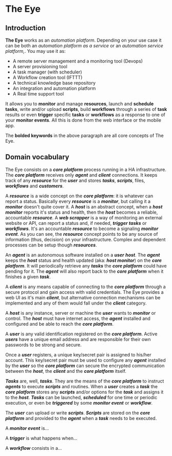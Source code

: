 # The Eye

## Introduction

**The Eye** works as an _automation platform_. Depending on your use case it can be both an _automation platform as a service_ or an _automation service platform,_. You may use it as:

* A remote server management and a monitoring tool \(Devops\)
* A server provisioning tool
* A task manager \(with scheduler\)
* A Workflow creation tool \(IFTTT\)
* A technical knowledge base repository
* An integration and automation platform
* A Real time support tool

It allows you to **monitor** and manage **resources**, launch and **schedule** **tasks**, write and/or upload **scripts**, build **workflows** through a series of **task** results or even **trigger** specific **tasks** or **workflows** as a response to one of your **monitor events**. All this is done from the web interface or the mobile app.

The **bolded keywords** in the above paragraph are all core concepts of The Eye.

## Domain vocabulary

The Eye consists on a **_core platform_** process running in a HA infrastructure. The **_core platform_** receives only **_agent_** and **_client_** connections. It keeps track of any **_resource_** for the **_user_** and stores **_tasks_**, **_scripts_**, files, **_workflows_** and **_customers_**.

A **_resource_** is a wide concept on the **_core platform_**: it is whatever can report a status. Basically every **_resource_** is a **_monitor_**, but calling it a **_monitor_** doesn't quite cover it. A **_host_** is an abstract concept, when a **_host monitor_** reports it's status and health, then the **_host_** becomes a reliable, accountable **_resource_**. A **_web scrapper_** is a way of monitoring an external website or API, can report a status and, if needed, **_trigger_** **_tasks_** or **_workflows_**. It's an accountable **_resource_** to become a signaling **_monitor event_**. As you can see, the **_resource_** concept points to be any source of information (thus, decision) on your infrastructure. Complex and dependent processes can be setup though **_resources_**.

An **_agent_** is an autonomous software installed on a **_user_** **_host_**. The **_agent_** keeps the **_host_** status and health updated (aka: **_host monitor_**) on the **_core platform_**. It will periodically retrieve any **_tasks_** the **_core platform_** could have pending for it. The **_agent_** will also report back to the **_core platform_** when it finishes a given **_task_**.

A **_client_** is any means capable of connecting to the **_core platform_** through a secure protocol and gain access with valid credentials. The Eye provides a web UI as it's main **_client_**, but alternative connection mechanisms can be implemented and any of them would fall under the **_client_** category.

A **_host_** is any instance, server or machine the **_user_** wants to **_monitor_** or control. The **_host_** must have internet access, the **_agent_** installed and configured and be able to reach the **_core platform_**.

A **_user_** is any valid identification registered on the **_core platform_**. Active **_users_** have a unique email address and are responsible for their own passwords to be strong and secure.

Once a **_user_** registers, a unique key/secret pair is assigned to his/her account. This key/secret pair must be used to configure any **_agent_** installed by the **_user_** so the **_core platform_** can secure the encrypted communication between the **_host_**, the **_client_** and the **_core platform_** itself.

**_Tasks_** are, well, **_tasks_**. They are the means of the **_core platform_** to instruct **_agents_** to execute **_scripts_** and routines. When a **_user_** creates a **_task_** the **_core platform_** stores any **_scripts_** and/or options for the **_task_** and assigns it to the **_host_**. **_Tasks_** can be launched, **_scheduled_** for one time or periodic execution, or even be **_triggered_** by some **_monitor event_** or **_workflow_**.

The **_user_** can upload or write **_scripts_**. **_Scripts_** are stored on the **_core platform_** and provided to the **_agent_** when a **_task_** needs to be executed.

A **_monitor event_** is...

A **_trigger_** is what happens when...

A **_workflow_** consists in a...
